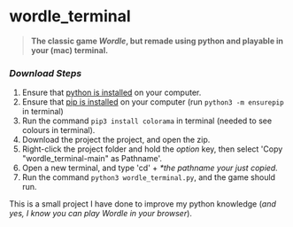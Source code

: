 # wordle_terminal

> **The classic game _Wordle_, but remade using python and playable in your (mac) terminal.**

### _Download Steps_

1. Ensure that [python is installed](https://www.python.org/downloads/) on your computer.
2. Ensure that [pip is installed](https://macpaw.com/how-to/install-pip-mac) on your computer (run `python3 -m ensurepip` in terminal)
3. Run the command `pip3 install colorama` in terminal (needed to see colours in terminal). 
4. Download the project the project, and open the zip.
5. Right-click the project folder and hold the _option_ key, then select 'Copy "wordle_terminal-main" as Pathname'.
6. Open a new terminal, and type 'cd' + _*the pathname your just copied._
7. Run the command `python3 wordle_terminal.py`, and the game should run.

This is a small project I have done to improve my python knowledge (_and yes, I know you can play Wordle in your browser_). 










